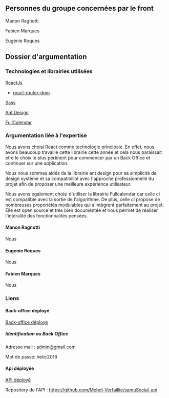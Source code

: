 ## Personnes du groupe concernées par le front

Manon Ragnotti

Fabien Marques

Eugénie Roques


## Dossier d'argumentation

### Technologies et librairies utilisées

[ReactJs](https://reactjs.org/)

 - [react-router-dom](https://www.npmjs.com/package/react-router-dom) 
 
[Sass](https://sass-lang.com/)

[Ant Design](https://ant.design/)

[FullCalendar](https://fullcalendar.io/)


### Argumentation liée à l'expertise


Nous avons choisi React comme technologie principale. En effet, nous avons beaucoup travaillé cette librairie cette année et cela nous paraissait etre le choix le plus pertinent pour commencer par un Back Office et continuer sur une application. 

Nous nous sommes aidés de la librairie ant design pour sa simplicité de design système et sa compatibilité avec l'approche professionnelle du projet afin de proposer une meilleure expérience utilisateur.

Nous avons également choisi d'utiliser la librairie Fullcalendar car celle ci est compatible avec la sortie de l'algorithme. De plus, celle ci propose de nombreuses proporiétés modulables qui s'intègrent parfaitement au projet. Elle est open source et très bien documentée et nous permet de réaliser l'intéralité des fonctionnalités pensées. 

#### Manon Ragnotti

Nous 

#### Eugenie Roques

Nous 


#### Fabien Marques

Nous 


### Liens
 
#### Back-office deployé 
[Back-office déployé](http://ec2-34-249-204-157.eu-west-1.compute.amazonaws.com:80)

##### Identification au Back Office
Adresse mail : admin@gmail.com

Mot de passe: hetic2018

#### Api déployée
[API déployé](http://ec2-34-249-204-157.eu-west-1.compute.amazonaws.com:3000)

Repository de l'API :
https://github.com/Mehdi-Verfaillie/samuSocial-api

